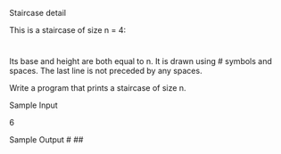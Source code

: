 Staircase detail

This is a staircase of size n = 4:

   #
  ##
 ###
####

Its base and height are both equal to n. It is drawn using # symbols and spaces. The last line is not preceded by any spaces.

Write a program that prints a staircase of size n.

Sample Input

6 

Sample Output
     #
    ##
   ###
  ####
 #####
######
